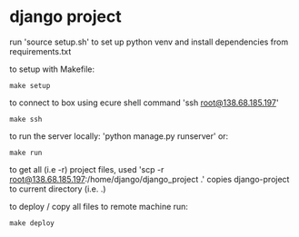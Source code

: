 # django project

run 'source setup.sh' to set up python venv and install dependencies from requirements.txt

to setup with Makefile:

`make setup`

to connect to box using ecure shell command 'ssh root@138.68.185.197'

`make ssh`

to run the server locally: 'python manage.py runserver' or:

`make run`

to get all (i.e -r) project files, used 'scp -r root@138.68.185.197:/home/django/django_project .' copies django-project to current directory (i.e. .)

to deploy / copy all files to remote machine run:

`make deploy`





